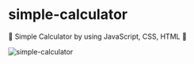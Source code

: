# simple-calculator
🎯 Simple Calculator by using JavaScript, CSS, HTML 🚀

![simple-calculator](https://user-images.githubusercontent.com/79104097/134855004-771f826e-2284-41b5-9465-461a802fadb2.png)
